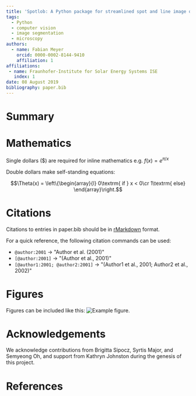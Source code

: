 ```yaml
---
title: 'Spotlob: A Python package for streamlined spot and line image detection and analysis'
tags:
  - Python
  - computer vision
  - image segmentation
  - microscopy
authors:
  - name: Fabian Meyer
    orcid: 0000-0002-8144-9410
    affiliation: 1
affiliations:
 - name: Fraunhofer-Institute for Solar Energy Systems ISE
   index: 1
date: 08 August 2019
bibliography: paper.bib
---
```


# Summary

# Mathematics

Single dollars ($) are required for inline mathematics e.g. $f(x) = e^{\pi/x}$

Double dollars make self-standing equations:

$$\Theta(x) = \left\{\begin{array}{l}
0\textrm{ if } x < 0\cr
1\textrm{ else}
\end{array}\right.$$


# Citations

Citations to entries in paper.bib should be in
[rMarkdown](http://rmarkdown.rstudio.com/authoring_bibliographies_and_citations.html)
format.

For a quick reference, the following citation commands can be used:
- `@author:2001`  ->  "Author et al. (2001)"
- `[@author:2001]` -> "(Author et al., 2001)"
- `[@author1:2001; @author2:2001]` -> "(Author1 et al., 2001; Author2 et al., 2002)"

# Figures

Figures can be included like this: ![Example figure.](figure.png)

# Acknowledgements

We acknowledge contributions from Brigitta Sipocz, Syrtis Major, and Semyeong
Oh, and support from Kathryn Johnston during the genesis of this project.

# References